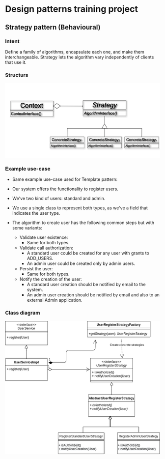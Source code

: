 # Design patterns training project

## Strategy pattern (Behavioural)

### Intent
Define a family of algorithms, encapsulate each one, and make them interchangeable.
Strategy lets the algorithm vary independently of clients that use it.

### Structurs
![img.png](doc/img.png)

### Example use-case
* Same example use-case used for Template pattern:
  
* Our system offers the functionality to register users.
* We've two kind of users: standard and admin.
* We use a single class to represent both types, as we've a field that indicates the user type.
* The algorithm to create user has the following common steps but with some variants:
    * Validate user existence:
        * Same for both types.
    * Validate call authorization:
        * A standard user could be created for any user with grants to ADD_USERS.
        * An admin user could be created only by admin users.
    * Persist the user:
        * Same for both types.
    * Notify the creation of the user:
        * A standard user creation should be notified by email to the system.
        * An admin user creation should be notified by email and also to an external Admin application.

### Class diagram
![strategy-use-case.png](doc/strategy-use-case.png)